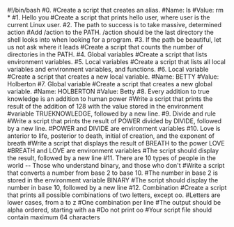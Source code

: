#!/bin/bash
#0. <o>
#Create a script that creates an alias.
#Name: ls
#Value: rm *
#1. Hello you
#Create a script that prints hello user, where user is the current Linux user.
#2. The path to success is to take massive, determined action
#Add /action to the PATH. /action should be the last directory the shell looks into when looking for a program.
#3. If the path be beautiful, let us not ask where it leads 
#Create a script that counts the number of directories in the PATH.
#4. Global variables 
#Create a script that lists environment variables.
#5. Local variables 
#Create a script that lists all local variables and environment variables, and functions.
#6. Local variable 
#Create a script that creates a new local variable.
#Name: BETTY
#Value: Holberton
#7. Global variable 
#Create a script that creates a new global variable.
#Name: HOLBERTON
#Value: Betty
#8. Every addition to true knowledge is an addition to human power 
#Write a script that prints the result of the addition of 128 with the value stored in the environment #variable TRUEKNOWLEDGE, followed by a new line.
#9. Divide and rule 
#Write a script that prints the result of POWER divided by DIVIDE, followed by a new line.
#POWER and DIVIDE are environment variables
#10. Love is anterior to life, posterior to death, initial of creation, and the exponent of breath 
#Write a script that displays the result of BREATH to the power LOVE
#BREATH and LOVE are environment variables
#The script should display the result, followed by a new line
#11. There are 10 types of people in the world -- Those who understand binary, and those who don't 
#Write a script that converts a number from base 2 to base 10.
#The number in base 2 is stored in the environment variable BINARY
#The script should display the number in base 10, followed by a new line
#12. Combination 
#Create a script that prints all possible combinations of two letters, except oo.
#Letters are lower cases, from a to z
#One combination per line
#The output should be alpha ordered, starting with aa
#Do not print oo
#Your script file should contain maximum 64 characters

